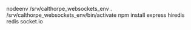 nodeenv /srv/calthorpe_websockets_env
. /srv/calthorpe_websockets_env/bin/activate
npm install express hiredis redis socket.io

